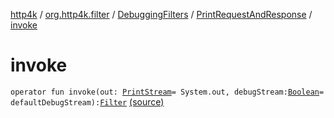 [http4k](../../../index.md) / [org.http4k.filter](../../index.md) / [DebuggingFilters](../index.md) / [PrintRequestAndResponse](index.md) / [invoke](./invoke.md)

# invoke

`operator fun invoke(out: `[`PrintStream`](https://docs.oracle.com/javase/6/docs/api/java/io/PrintStream.html)` = System.out, debugStream: `[`Boolean`](https://kotlinlang.org/api/latest/jvm/stdlib/kotlin/-boolean/index.html)` = defaultDebugStream): `[`Filter`](../../../org.http4k.core/-filter/index.md) [(source)](https://github.com/http4k/http4k/blob/master/http4k-core/src/main/kotlin/org/http4k/filter/DebuggingFilters.kt#L48)